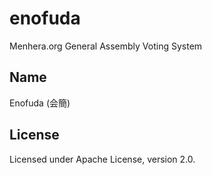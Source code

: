 # enofuda
Menhera.org General Assembly Voting System

## Name

Enofuda (会簡)

## License

Licensed under Apache License, version 2.0.
